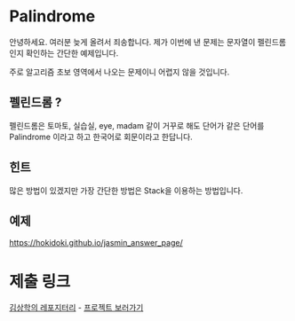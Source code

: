 # Palindrome

안녕하세요. 여러분 늦게 올려서 죄송합니다. 제가 이번에 낸 문제는 문자열이 펠린드롬인지 확인하는 간단한 예제입니다. 

주로 알고리즘 초보 영역에서 나오는 문제이니 어렵지 않을 것입니다.

## 펠린드롬 ? 

펠린드롬은 토마토, 실습실, eye, madam 같이 거꾸로 해도 단어가 같은 단어를 Palindrome 이라고 하고 한국어로 회문이라고 한답니다.

## 힌트 

많은 방법이 있겠지만 가장 간단한 방법은 Stack을 이용하는 방법입니다. 

## 예제 

https://hokidoki.github.io/jasmin_answer_page/

# 제출 링크 

<!-- 이 밑에다가 레포지터리 링크와 프로젝트 주소를 적어주시면 됩니다. -->
<!-- [이름](링크주소) 방식으로 쓰면 이름에 링크가 걸립니다. -->
[김상학의 레포지터리](https://github.com/DaeguDude/palindrome) - [프로젝트 보러가기](https://daegudude.github.io/palindrome/)
